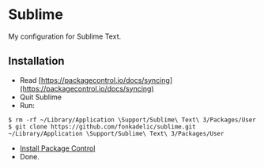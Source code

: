 # Sublime

My configuration for Sublime Text.

## Installation

- Read [https://packagecontrol.io/docs/syncing](https://packagecontrol.io/docs/syncing)
- Quit Sublime
- Run:
```
$ rm -rf ~/Library/Application \Support/Sublime\ Text\ 3/Packages/User
$ git clone https://github.com/fonkadelic/sublime.git ~/Library/Application \Support/Sublime\ Text\ 3/Packages/User
```

- [Install Package Control](https://packagecontrol.io/installation)
- Done.



